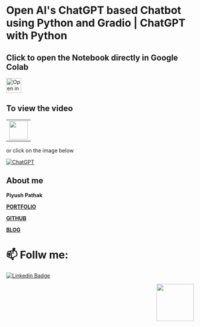 # Open AI's ChatGPT based Chatbot using Python and Gradio | ChatGPT with Python

## Click to open the Notebook directly in Google Colab
<!-- [![Open In Colab](https://colab.research.google.com/assets/colab-badge.svg)](https://colab.research.google.com/github/bhattbhavesh91/chatgpt-chatbot/blob/main/chatgpt-chatbot-notebook.ipynb)
 -->
 
<a href="https://colab.research.google.com/github/bhattbhavesh91/chatgpt-chatbot/blob/main/chatgpt-chatbot-notebook.ipynb" target="_blank"><img height="40" alt="Open in Colab" src = "https://colab.research.google.com/assets/colab-badge.svg"></a>

## To view the video

<table>
   <tr>
      <td><a href="http://www.youtube.com/watch?v=LB4MVdpajsU" target="_blank"><img height="50" src = "https://img.shields.io/youtube/views/LB4MVdpajsU?color=blue&label=Watch%20on%20YouTube&logo=youtube&logoColor=red&style=for-the-badge"></a></td>
   </tr>
</table>

or click on the image below


[![ChatGPT
](http://img.youtube.com/vi/LB4MVdpajsU/0.jpg)](http://www.youtube.com/watch?v=LB4MVdpajsU)



## About me

**Piyush Pathak**

[**PORTFOLIO**](https://anirudhrapathak3.wixsite.com/piyush)

[**GITHUB**](https://github.com/piyushpathak03)

[**BLOG**](https://medium.com/@piyushpathak03)


# 📫 Follw me: 

[![Linkedin Badge](https://img.shields.io/badge/-PiyushPathak-blue?style=flat-square&logo=Linkedin&logoColor=white&link=https://www.linkedin.com/in/piyushpathak03/)](https://www.linkedin.com/in/piyushpathak03/)

<p  align="right"><img height="100" src = "https://media.giphy.com/media/l3URDstnIjBNY7rwLB/giphy.gif"></p>
